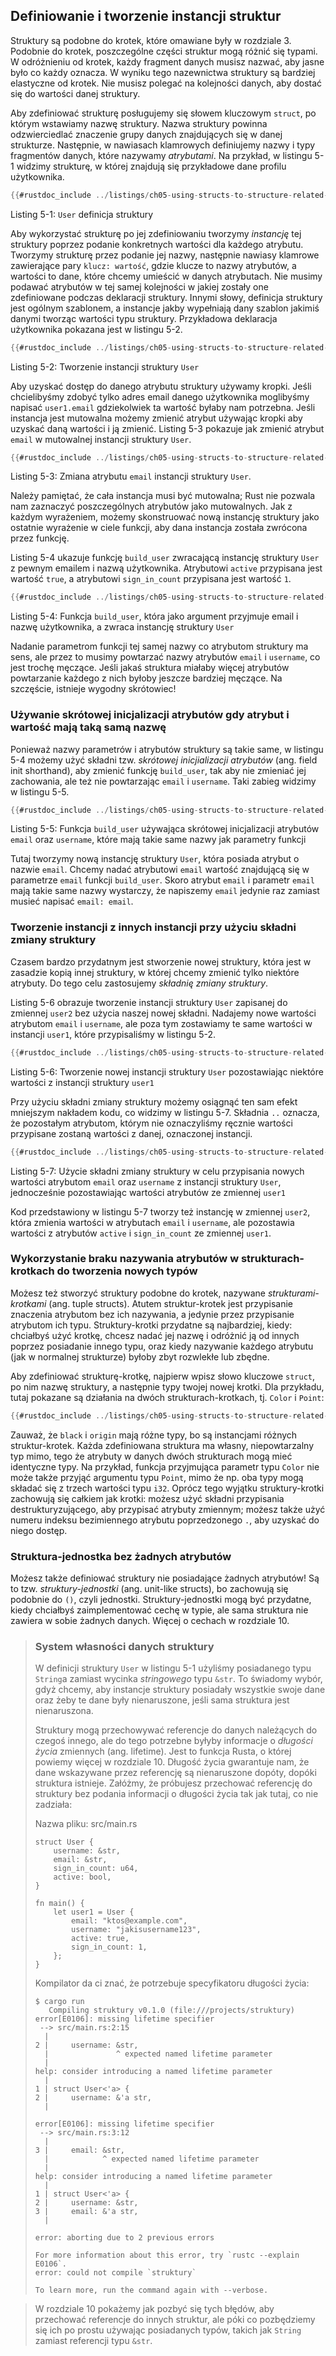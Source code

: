 ## Definiowanie i tworzenie instancji struktur

Struktury są podobne do krotek, które omawiane były w rozdziale 3. 
Podobnie do krotek, poszczególne części struktur mogą różnić się typami.
W odróżnieniu od krotek, każdy fragment danych musisz nazwać,
aby jasne było co każdy oznacza. W wyniku tego nazewnictwa struktury są bardziej
elastyczne od krotek. 
Nie musisz polegać na kolejności danych, aby dostać się do wartości danej struktury.

Aby zdefiniować strukturę posługujemy się słowem kluczowym `struct`,
po którym wstawiamy nazwę struktury.
Nazwa struktury powinna odzwierciedlać znaczenie grupy danych
znajdujących się w danej strukturze.
Następnie, w nawiasach klamrowych definiujemy nazwy i typy fragmentów danych,
które nazywamy *atrybutami*. 
Na przykład, w listingu 5-1 widzimy strukturę,
w której znajdują się przykładowe dane profilu użytkownika.

```rust
{{#rustdoc_include ../listings/ch05-using-structs-to-structure-related-data/listing-05-01/src/main.rs:here}}
```

<span class="caption">Listing 5-1: `User` definicja struktury</span>

Aby wykorzystać strukturę po jej zdefiniowaniu tworzymy *instancję* tej struktury
poprzez podanie konkretnych wartości dla każdego atrybutu.
Tworzymy strukturę przez podanie jej nazwy, następnie nawiasy klamrowe zawierające
pary `klucz: wartość`, gdzie klucze to nazwy atrybutów,
a wartości to dane, które chcemy umieścić w danych atrybutach.
Nie musimy podawać atrybutów w tej samej kolejności w jakiej zostały one zdefiniowane
podczas deklaracji struktury.
Innymi słowy, definicja struktury jest ogólnym szablonem, a instancje jakby wypełniają
dany szablon jakimiś danymi tworząc wartości typu struktury.
Przykładowa deklaracja użytkownika pokazana jest w listingu 5-2.

```rust
{{#rustdoc_include ../listings/ch05-using-structs-to-structure-related-data/listing-05-02/src/main.rs:here}}
```

<span class="caption">Listing 5-2: Tworzenie instancji struktury `User`</span>

Aby uzyskać dostęp do danego atrybutu struktury używamy kropki.
Jeśli chcielibyśmy zdobyć tylko adres email danego użytkownika moglibyśmy
napisać `user1.email` gdziekolwiek ta wartość byłaby nam potrzebna.
Jeśli instancja jest mutowalna możemy zmienić atrybut używając
kropki aby uzyskać daną wartości i ją zmienić.
Listing 5-3 pokazuje jak zmienić atrybut `email` w mutowalnej instancji struktury `User`.

```rust
{{#rustdoc_include ../listings/ch05-using-structs-to-structure-related-data/listing-05-03/src/main.rs:here}}
```

<span class="caption">Listing 5-3: Zmiana atrybutu `email` instancji struktury `User`.

Należy pamiętać, że cała instancja musi być mutowalna;
Rust nie pozwala nam zaznaczyć poszczególnych atrybutów jako mutowalnych.
Jak z każdym wyrażeniem, możemy skonstruować nową instancję struktury jako
ostatnie wyrażenie w ciele funkcji, aby dana instancja została zwrócona przez funkcję.

Listing 5-4 ukazuje funkcję `build_user`
zwracającą instancję struktury `User` z pewnym emailem
i nazwą użytkownika.
Atrybutowi `active` przypisana jest wartość `true`,
a atrybutowi `sign_in_count` przypisana jest wartość `1`.

```rust
{{#rustdoc_include ../listings/ch05-using-structs-to-structure-related-data/listing-05-04/src/main.rs:here}}
```

<span class="caption">Listing 5-4: Funkcja `build_user`, która jako argument 
przyjmuje email i nazwę użytkownika, a zwraca instancję struktury `User`</span>

Nadanie parametrom funkcji tej samej nazwy co atrybutom struktury ma sens, ale
przez to musimy powtarzać nazwy atrybutów `email` i `username`, co jest trochę męczące.
Jeśli jakaś struktura miałaby więcej atrybutów powtarzanie każdego z nich
byłoby jeszcze bardziej męczące. Na szczęście, istnieje wygodny skrótowiec!

### Używanie skrótowej inicjalizacji atrybutów gdy atrybut i wartość mają taką samą nazwę

Ponieważ nazwy parametrów i atrybutów struktury są takie same, w
listingu 5-4 możemy użyć składni tzw. *skrótowej inicjializacji atrybutów*
(ang. field init shorthand), aby zmienić funkcję `build_user`,
tak aby nie zmieniać jej zachowania, ale też nie powtarzając
`email` i `username`. Taki zabieg widzimy w listingu 5-5.

```rust
{{#rustdoc_include ../listings/ch05-using-structs-to-structure-related-data/listing-05-05/src/main.rs:here}}
```

<span class="caption">Listing 5-5: Funkcja `build_user`
używająca skrótowej inicjalizacji atrybutów `email` oraz `username`,
które mają takie same nazwy jak parametry funkcji</span>

Tutaj tworzymy nową instancję struktury `User`, która posiada atrybut
o nazwie `email`. Chcemy nadać atrybutowi `email` wartość znajdującą się
w parametrze `email` funkcji `build_user`. Skoro atrybut `email` i parametr `email`
mają takie same nazwy wystarczy, że napiszemy `email` jedynie raz zamiast
musieć napisać `email: email`.

### Tworzenie instancji z innych instancji przy użyciu składni zmiany struktury

Czasem bardzo przydatnym jest stworzenie nowej struktury, która jest w zasadzie
kopią innej struktury, w której chcemy zmienić tylko niektóre atrybuty.
Do tego celu zastosujemy *składnię zmiany struktury*.

Listing 5-6 obrazuje tworzenie instancji struktury `User` zapisanej do zmiennej `user2`
bez użycia naszej nowej składni. Nadajemy nowe wartości atrybutom `email` i `username`, ale poza tym
zostawiamy te same wartości w instancji `user1`, które przypisaliśmy w listingu 5-2.

```rust
{{#rustdoc_include ../listings/ch05-using-structs-to-structure-related-data/listing-05-06/src/main.rs:here}}
```

<span class="caption">Listing 5-6: Tworzenie nowej instancji struktury `User` pozostawiając
niektóre wartości z instancji struktury `user1`</span>

Przy użyciu składni zmiany struktury możemy osiągnąć ten sam efekt mniejszym nakładem kodu,
co widzimy w listingu 5-7. Składnia `..` oznacza, że pozostałym atrybutom, którym nie oznaczyliśmy ręcznie
wartości przypisane zostaną wartości z danej, oznaczonej instancji.

```rust
{{#rustdoc_include ../listings/ch05-using-structs-to-structure-related-data/listing-05-07/src/main.rs:here}}
```

<span class="caption">Listing 5-7: Użycie składni zmiany struktury w celu przypisania
nowych wartości atrybutom `email` oraz `username` z instancji struktury `User`,
jednocześnie pozostawiając wartości atrybutów ze zmiennej `user1`</span>

Kod przedstawiony w listingu 5-7 tworzy też instancję w zmiennej `user2`, która
zmienia wartości w atrybutach `email` i `username`, ale pozostawia wartości
z atrybutów `active` i `sign_in_count` ze zmiennej `user1`.

### Wykorzystanie braku nazywania atrybutów w strukturach-krotkach do tworzenia nowych typów

Możesz też stworzyć struktury podobne do krotek, nazywane *strukturami-krotkami* (ang. tuple structs).
Atutem struktur-krotek jest przypisanie znaczenia atrybutom bez ich nazywania,
a jedynie przez przypisanie atrybutom ich typu.
Struktury-krotki przydatne są najbardziej, kiedy: chciałbyś użyć krotkę,
chcesz nadać jej nazwę i odróżnić ją od innych poprzez posiadanie innego typu,
oraz kiedy nazywanie każdego atrybutu (jak w normalnej strukturze) byłoby zbyt rozwlekłe lub zbędne.

Aby zdefiniować strukturę-krotkę, najpierw wpisz słowo kluczowe `struct`, po nim nazwę struktury,
a następnie typy twojej nowej krotki.
Dla przykładu, tutaj pokazane są działania na dwóch strukturach-krotkach, tj. `Color` i `Point`:

```rust
{{#rustdoc_include ../listings/ch05-using-structs-to-structure-related-data/no-listing-01-tuple-structs/src/main.rs:here}}
```

Zauważ, że `black` i `origin` mają różne typy, bo są instancjami różnych struktur-krotek.
Każda zdefiniowana struktura ma własny, niepowtarzalny typ mimo, tego że atrybuty w danych
dwóch strukturach mogą mieć identyczne typy.
Na przykład, funkcja przyjmująca parametr typu `Color` nie może także przyjąć argumentu typu `Point`,
mimo że np. oba typy mogą składać się z trzech wartości typu `i32`.
Oprócz tego wyjątku struktury-krotki zachowują się całkiem jak krotki:
możesz użyć składni przypisania destrukturyzującego, aby przypisać atrybuty zmiennym;
możesz także użyć numeru indeksu bezimiennego atrybutu poprzedzonego `.`, aby
uzyskać do niego dostęp.

### Struktura-jednostka bez żadnych atrybutów

Możesz także definiować struktury nie posiadające żadnych atrybutów!
Są to tzw. *struktury-jednostki* (ang. unit-like structs), bo zachowują się podobnie do `()`, czyli jednostki.
Struktury-jednostki mogą być przydatne, kiedy chciałbyś zaimplementować cechę w typie,
ale sama struktura nie zawiera w sobie żadnych danych. Więcej o cechach w rozdziale 10.

> ### System własności danych struktury
>
> W definicji struktury `User` w listingu 5-1 użyliśmy posiadanego typu `String`a
> zamiast wycinka *stringowego* typu `&str`. To świadomy wybór, gdyż chcemy, aby instancje struktury posiadały wszystkie
> swoje dane oraz żeby te dane były nienaruszone, jeśli sama struktura jest nienaruszona.
>
> Struktury mogą przechowywać referencje do danych należących do czegoś innego,
> ale do tego potrzebne byłyby informacje o *długości życia* zmiennych (ang. lifetime).
> Jest to funkcja Rusta, o której powiemy więcej w rozdziale 10. 
> Długość życia gwarantuje nam, że dane wskazywane przez referencję
> są nienaruszone dopóty, dopóki struktura istnieje.
> Załóżmy, że próbujesz przechować referencję do struktury bez podania informacji
> o długości życia tak jak tutaj, co nie zadziała:
>
> <span class="filename">Nazwa pliku: src/main.rs</span>
>
> <!-- CAN'T EXTRACT SEE https://github.com/rust-lang/mdBook/issues/1127 -->
>
> ```rust,ignore,does_not_compile
> struct User {
>     username: &str,
>     email: &str,
>     sign_in_count: u64,
>     active: bool,
> }
>
> fn main() {
>     let user1 = User {
>         email: "ktos@example.com",
>         username: "jakisusername123",
>         active: true,
>         sign_in_count: 1,
>     };
> }
> ```
>
> Kompilator da ci znać, że potrzebuje specyfikatoru długości życia:
>
> ```console
> $ cargo run
>    Compiling struktury v0.1.0 (file:///projects/struktury)
> error[E0106]: missing lifetime specifier
>  --> src/main.rs:2:15
>   |
> 2 |     username: &str,
>   |               ^ expected named lifetime parameter
>   |
> help: consider introducing a named lifetime parameter
>   |
> 1 | struct User<'a> {
> 2 |     username: &'a str,
>   |
>
> error[E0106]: missing lifetime specifier
>  --> src/main.rs:3:12
>   |
> 3 |     email: &str,
>   |            ^ expected named lifetime parameter
>   |
> help: consider introducing a named lifetime parameter
>   |
> 1 | struct User<'a> {
> 2 |     username: &str,
> 3 |     email: &'a str,
>   |
>
> error: aborting due to 2 previous errors
>
> For more information about this error, try `rustc --explain E0106`.
> error: could not compile `struktury`
>
> To learn more, run the command again with --verbose.
> ```

>
> W rozdziale 10 pokażemy jak pozbyć się tych błędów, aby przechować
> referencje do innych struktur, ale póki co pozbędziemy się ich po prostu
> używając posiadanych typów, takich jak `String` zamiast referencji typu `&str`.

<!-- manual-regeneration
for the error above
after running update-rustc.sh:
pbcopy < listings/ch05-using-structs-to-structure-related-data/no-listing-02-reference-in-struct/output.txt
paste above
add `> ` before every line -->
